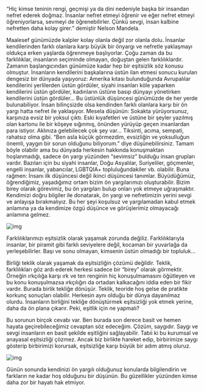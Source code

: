 “Hiç kimse teninin rengi, geçmişi ya da dini nedeniyle başka bir insandan nefret ederek doğmaz. İnsanlar nefret etmeyi öğrenir ve eğer nefret etmeyi öğreniyorlarsa, sevmeyi de öğrenebilirler. Çünkü sevgi, insan kalbine nefretten daha kolay girer.” demiştir Nelson Mandela.
 

Maalesef günümüzde kalpler kolay olanla değil zor olanla dolu. İnsanlar kendilerinden farklı olanlara karşı büyük bir önyargı ve nefretle yaklaşmayı oldukça erken yaşlarda öğrenmeye başlıyorlar. Çoğu zaman da bu farklılıklar, insanların seçiminde olmayan, doğuştan gelen farklılıklardır. Zamanın başlangıcından günümüze kadar hep bir eşitsizlik söz konusu olmuştur. İnsanların kendilerini başkalarına üstün ilan etmesi sonucu kurulan dengesiz bir dünyada yaşıyoruz: Amerika kıtası bulunduğunda Avrupalılar kendilerini yerlilerden üstün gördüler, siyahi insanları köle yaparken kendilerini üstün gördüler, kadınların üstüne basıp dünyayı yönetirken kendilerini üstün gördüler… Bu üstünlük düşüncesi günümüzde de her yerde bulunabiliyor. İnsan bilinçsizde olsa kendinden farklı olanlara karşı bir ön yargı hatta nefret ile yaklaşıyor. Mesela düşünün: Sokakta yürüyorsunuz, karşınıza evsiz bir yoksul çıktı. Eski kıyafetleri ve üstüne bir şeyler yazılmış olan kartonu ile bir köşeye sığınmış, önünden yürüyüp geçen insanlardan para istiyor. Aklınıza gelebilecek çok şey var… Tiksinti, acıma, sempati, rahatsız olma gibi. “Ben asla küçük görmezdim, evsizliğin ve yoksulluğun önemli, yaygın bir sorun olduğunu biliyorum.” diye düşünebilirsiniz. Tamam böyle olabilir ama bu dünyada herkesin hakkında konuşmaktan hoşlanmadığı, sadece ön yargı yüzünden “sevimsiz” bulduğu insan grupları vardır. Bazıları için bu siyahi insanlar, Doğu Asyalılar, Suriyeliler, göçmenler, engelli insanlar, yabancılar, LGBTQIA+ topluluğundakiler vb. olabilir. Buna rağmen: İnsanı ilk düşüncesi değil ikinci düşüncesi tanımlar. Büyüdüğümüz, öğrendiğimiz, yaşadığımız ortam bizim ön yargılarımızı oluşturabilir. Bizim birey olarak görevimiz, bu ön yargıları bulup onları yok etmeye uğraşmaktır. Kendimizi doğru bilgiler ile donatarak, ön yargı ve nefretimizin yerini sevgi ve anlayışa bırakmalıyız. Bu her şeyi koşulsuz ve yargılamadan kabul etmek anlamına ya da kendimize özgü düşünce ve görüşlerimiz olmayacağı anlamına gelmez.

![img](https://i.imgur.com/bhkJz77.jpg)

Farklılıklarımızı eşitsizlik  olarak yaşamak zorunda değiliz. Farklılıklarıyla insanlar, bir piramit gibi farklı seviyelere değil, kocaman bir yuvarlağa da yerleşebilirler. Başı ve sonu olmayan, kimsenin üstün olmadığı bir topluluk…

Birliği teklik olarak yaşamak da eşitsizliğin çözümü değildir. Teklik, farklılıkları göz ardı ederek herkesi sadece bir “birey” olarak görmektir. Örneğin ırkçılığa karşı ırk ve ten renginin hiç konuşulmamasını öğütleyen ve bu konu konuşulmazsa ırkçılığın da ortadan kalkacağını iddia eden bir fikir vardır. Burada birlik tekliğe dönüşür. Teklik, teoride hoş gelse de pratikte korkunç sonuçları olabilir. Herkesin aynı olduğu bir dünya dayanılmaz olurdu. İnsanların birliğini tekliğe dönüştürmek eşitsizliği yok etmek yerine, daha da ön plana çıkarır. Peki, eşitlik için ne yapmalı? 

 

Bu sorunun birçok cevabı var. Ben burada son derece basit ve hemen hayata geçirebileceğimiz cevaptan söz edeceğim.  Çözüm, saygıdır. Saygı ve sevgi insanların en basit şekilde eşitliğini sağlayabilir. Tabii ki bu kurumsal ve anayasal eşitsizliği çözmez. Ancak biz birlikte hareket edip, birbirimize saygı gösterip birbirimizi korursak, eşitsizliğe karşı büyük bir adım atmış oluruz. 

![img](https://i.imgur.com/eJgseZG.jpg)

Günün sonunda kendinizi ön yargılı olduğunuz konularda bilgilendirin ve farkların ne kadar hoş olduğunu bir düşünün. Bu güzellikler yüzünden kimse daha zor bir hayatı hak etmiyor. 